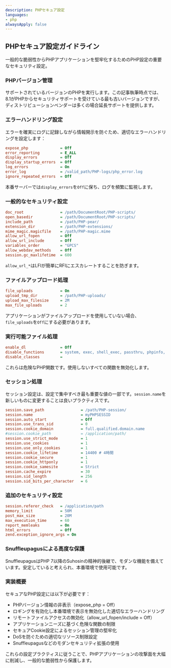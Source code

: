 ```yaml
---
description: PHPセキュア設定
languages:
- php
alwaysApply: false
---
```


## PHPセキュア設定ガイドライン

一般的な脆弱性からPHPアプリケーションを堅牢化するためのPHP設定の重要なセキュリティ設定。

### PHPバージョン管理

サポートされているバージョンのPHPを実行します。この記事執筆時点では、8.1がPHPからセキュリティサポートを受けている最も古いバージョンですが、ディストリビューションベンダーは多くの場合延長サポートを提供します。

### エラーハンドリング設定

エラーを確実にログに記録しながら情報開示を防ぐため、適切なエラーハンドリングを設定します：

```ini
expose_php              = Off
error_reporting         = E_ALL
display_errors          = Off
display_startup_errors  = Off
log_errors              = On
error_log               = /valid_path/PHP-logs/php_error.log
ignore_repeated_errors  = Off
```

本番サーバーでは`display_errors`を`Off`に保ち、ログを頻繁に監視します。

### 一般的なセキュリティ設定

```ini
doc_root                = /path/DocumentRoot/PHP-scripts/
open_basedir            = /path/DocumentRoot/PHP-scripts/
include_path            = /path/PHP-pear/
extension_dir           = /path/PHP-extensions/
mime_magic.magicfile    = /path/PHP-magic.mime
allow_url_fopen         = Off
allow_url_include       = Off
variables_order         = "GPCS"
allow_webdav_methods    = Off
session.gc_maxlifetime  = 600
```

`allow_url_*`はLFIが簡単にRFIにエスカレートすることを防ぎます。

### ファイルアップロード処理

```ini
file_uploads            = On
upload_tmp_dir          = /path/PHP-uploads/
upload_max_filesize     = 2M
max_file_uploads        = 2
```

アプリケーションがファイルアップロードを使用していない場合、`file_uploads`を`Off`にする必要があります。

### 実行可能ファイル処理

```ini
enable_dl               = Off
disable_functions       = system, exec, shell_exec, passthru, phpinfo, show_source, highlight_file, popen, proc_open, fopen_with_path, dbmopen, dbase_open, putenv, move_uploaded_file, chdir, mkdir, rmdir, chmod, rename, filepro, filepro_rowcount, filepro_retrieve, posix_mkfifo
disable_classes         =
```

これらは危険なPHP関数です。使用しないすべての関数を無効化します。

### セッション処理

セッション設定は、設定で集中すべき最も重要な値の一部です。`session.name`を新しいものに変更することは良いプラクティスです。

```ini
session.save_path                = /path/PHP-session/
session.name                     = myPHPSESSID
session.auto_start               = Off
session.use_trans_sid            = 0
session.cookie_domain            = full.qualified.domain.name
#session.cookie_path             = /application/path/
session.use_strict_mode          = 1
session.use_cookies              = 1
session.use_only_cookies         = 1
session.cookie_lifetime          = 14400 # 4時間
session.cookie_secure            = 1
session.cookie_httponly          = 1
session.cookie_samesite          = Strict
session.cache_expire             = 30
session.sid_length               = 256
session.sid_bits_per_character   = 6
```

### 追加のセキュリティ設定

```ini
session.referer_check   = /application/path
memory_limit            = 50M
post_max_size           = 20M
max_execution_time      = 60
report_memleaks         = On
html_errors             = Off
zend.exception_ignore_args = On
```

### Snuffleupagusによる高度な保護

SnuffleupagusはPHP 7以降のSuhosinの精神的後継で、モダンな機能を備えています。安定していると考えられ、本番環境で使用可能です。

### 実装概要

セキュアなPHP設定には以下が必要です：
- PHPバージョン情報の非表示（expose_php = Off）
- ロギングを有効化し本番環境で表示を無効化した適切なエラーハンドリング
- リモートファイルアクセスの無効化（allow_url_fopen/include = Off）
- アプリケーションニーズに基づく危険な関数の制限
- セキュアCookie設定によるセッション管理の堅牢化
- DoSを防ぐための適切なリソース制限設定
- Snuffleupagusなどのモダンセキュリティ拡張の使用

これらの設定プラクティスに従うことで、PHPアプリケーションの攻撃面を大幅に削減し、一般的な脆弱性から保護します。
